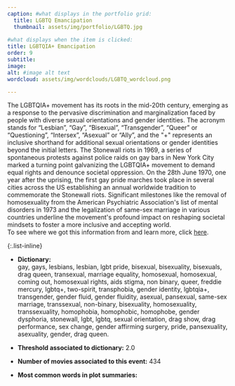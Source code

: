 ```yaml
---
caption: #what displays in the portfolio grid:
  title: LGBTQ Emancipation
  thumbnail: assets/img/portfolio/LGBTQ.jpg
  
#what displays when the item is clicked:
title: LGBTQIA+ Emancipation
order: 9
subtitle: 
image:
alt: #image alt text
wordcloud: assets/img/wordclouds/LGBTQ_wordcloud.png

---
```

The LGBTQIA+ movement has its roots in the mid-20th century, emerging as a response to the pervasive discrimination and marginalization faced by people with diverse sexual orientations and gender identities. The acronym stands for “Lesbian”, “Gay”, “Bisexual”, “Transgender”, “Queer” or “Questioning”, “Intersex”, “Asexual” or “Ally”, and the "+" represents an inclusive shorthand for additional sexual orientations or gender identities beyond the initial letters. The Stonewall riots in 1969, a series of spontaneous protests against police raids on gay bars in New York City marked a turning point galvanizing the LGBTQIA+ movement to demand equal rights and denounce societal oppression. On the 28th June 1970, one year after the uprising, the first gay pride marches took place in several cities across the US establishing an annual worldwide tradition to commemorate the Stonewall riots. Significant milestones like the removal of homosexuality from the American Psychiatric Association's list of mental disorders in 1973 and the legalization of same-sex marriage in various countries underline the movement's profound impact on reshaping societal mindsets to foster a more inclusive and accepting world.\
To see where we got this information from and learn more, click [here](https://en.wikipedia.org/wiki/LGBT_history).

{:.list-inline} 
- **Dictionary:**\
gay, gays, lesbians, lesbian, lgbt pride, bisexual, bisexuality, bisexuals, drag queen, transexual, marriage equality, homosexual, homosexual, coming out, homosexual rights, aids stigma, non binary, queer, freddie mercury, lgbtq+, two-spirit, transphobia, gender identity, lgbtqia+, transgender, gender fluid, gender fluidity, asexual, pansexual, same-sex marriage, transsexual, non-binary, bisexuality, homosexuality, transsexuality, homophobia, homophobic, homophobe, gender dysphoria, stonewall, lgbt, lgbtq, sexual orientation, drag show, drag performance, sex change, gender affirming surgery, pride, pansexuality, asexuality, gender, drag queen.

- **Threshold associated to dictionary:** 2.0

- **Number of movies associated to this event:** 434

- **Most common words in plot summaries:** 
